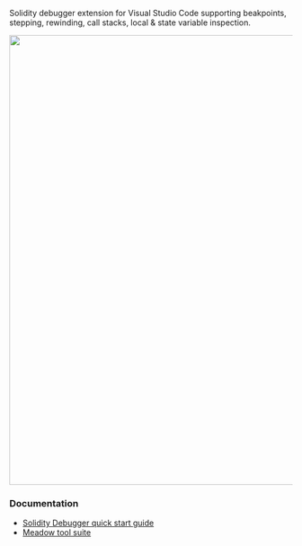 Solidity debugger extension for Visual Studio Code supporting beakpoints, stepping, rewinding, call stacks, local & state variable inspection.

<img src="https://github.com/MeadowSuite/Meadow/raw/master/images/screenshot3.png?raw=true" width="800" />


### Documentation

* [Solidity Debugger quick start guide](https://github.com/MeadowSuite/Meadow/wiki/Using-the-VSCode-Solidity-Debugger)
* [Meadow tool suite](https://github.com/MeadowSuite/Meadow#quick-start--guides)
